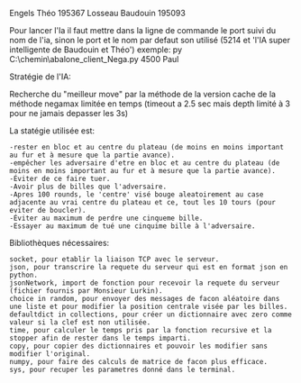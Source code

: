 Engels Théo 195367 
Losseau Baudouin 195093

Pour lancer l'Ia il faut mettre dans la ligne de commande le port suivi du nom de l'ia, sinon le port et le nom par defaut son utilisé (5214 et 'l'IA super intelligente de Baudouin et Théo')           exemple: py C:\chemin\abalone_client_Nega.py 4500 Paul

Stratégie de l'IA:

Recherche du "meilleur move" par la méthode de la version cache de la méthode negamax limitée en temps (timeout a 2.5 sec mais depth limité à 3 pour ne jamais depasser les 3s)

La statégie utilisée est: 

	-rester en bloc et au centre du plateau (de moins en moins important au fur et à mesure que la partie avance).
	-empêcher les adversaire d'etre en bloc et au centre du plateau (de moins en moins important au fur et à mesure que la partie avance).
	-Éviter de ce faire tuer.
	-Avoir plus de billes que l'adversaire.
	-Apres 100 rounds, le 'centre' visé bouge aleatoirement au case adjacente au vrai centre du plateau et ce, tout les 10 tours (pour eviter de boucler).
	-Éviter au maximum de perdre une cinqueme bille.
	-Essayer au maximum de tué une cinquime bille à l'adversaire.

Bibliothèques nécessaires:

	socket, pour etablir la liaison TCP avec le serveur.
	json, pour transcrire la requete du serveur qui est en format json en python.
	jsonNetwork, import de fonction pour recevoir la requete du serveur  (fichier fournis par Monsieur Lurkin).                              
	choice in random, pour envoyer des messages de facon aléatoire dans une liste et pour modifier la position centrale visée par les billes. 
	defaultdict in collections, pour créer un dictionnaire avec zero comme valeur si la clef est non utilisée. 
	time, pour calculer le temps pris par la fonction recursive et la stopper afin de rester dans le temps imparti. 
	copy, pour copier des dictionnaires et pouvoir les modifier sans modifier l'original. 
	numpy, pour faire des calculs de matrice de facon plus efficace. 
	sys, pour recuper les parametres donné dans le terminal. 

